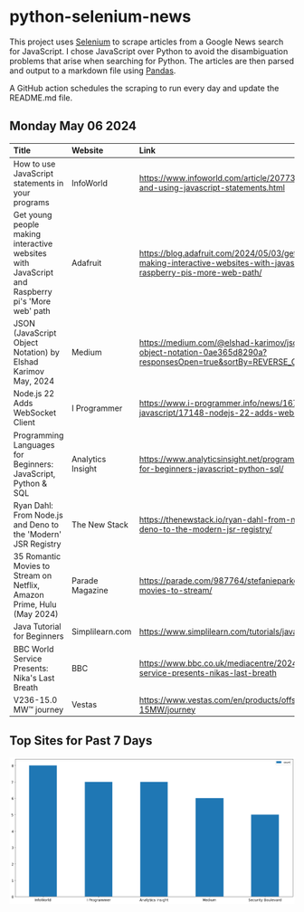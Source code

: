 # python-selenium-news

This project uses [Selenium](https://www.seleniumhq.org/) to scrape articles from a Google News search for JavaScript.
I chose JavaScript over Python to avoid the disambiguation problems that arise when searching for Python.
The articles are then parsed and output to a markdown file using [Pandas](https://pandas.pydata.org/).

A GitHub action schedules the scraping to run every day and update the README.md file.

## Monday May 06 2024


| Title                                                                                           | Website           | Link                                                                                                                               |
|:------------------------------------------------------------------------------------------------|:------------------|:-----------------------------------------------------------------------------------------------------------------------------------|
| How to use JavaScript statements in your programs                                               | InfoWorld         | https://www.infoworld.com/article/2077317/understanding-and-using-javascript-statements.html                                       |
| Get young people making interactive websites with JavaScript and Raspberry pi's 'More web' path | Adafruit          | https://blog.adafruit.com/2024/05/03/get-young-people-making-interactive-websites-with-javascript-and-raspberry-pis-more-web-path/ |
| JSON (JavaScript Object Notation)  by Elshad Karimov  May, 2024                                 | Medium            | https://medium.com/@elshad-karimov/json-javascript-object-notation-0ae365d8290a?responsesOpen=true&sortBy=REVERSE_CHRON            |
| Node.js 22 Adds WebSocket Client                                                                | I Programmer      | https://www.i-programmer.info/news/167-javascript/17148-nodejs-22-adds-websocket-client.html                                       |
| Programming Languages for Beginners: JavaScript, Python & SQL                                   | Analytics Insight | https://www.analyticsinsight.net/programming-languages-for-beginners-javascript-python-sql/                                        |
| Ryan Dahl: From Node.js and Deno to the 'Modern' JSR Registry                                   | The New Stack     | https://thenewstack.io/ryan-dahl-from-node-js-and-deno-to-the-modern-jsr-registry/                                                 |
| 35 Romantic Movies to Stream on Netflix, Amazon Prime, Hulu (May 2024)                          | Parade Magazine   | https://parade.com/987764/stefanieparker/best-romantic-movies-to-stream/                                                           |
| Java Tutorial for Beginners                                                                     | Simplilearn.com   | https://www.simplilearn.com/tutorials/java-tutorial                                                                                |
| BBC World Service Presents: Nika's Last Breath                                                  | BBC               | https://www.bbc.co.uk/mediacentre/2024/bbc-world-service-presents-nikas-last-breath                                                |
| V236-15.0 MW™ journey                                                                           | Vestas            | https://www.vestas.com/en/products/offshore/V236-15MW/journey                                                                      |
## Top Sites for Past 7 Days

![Graph of Top Sites](https://raw.githubusercontent.com/dan-mba/python-selenium-news/main/last-week.png)
